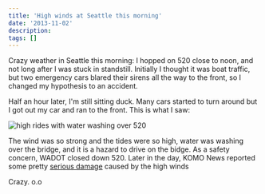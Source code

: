 ```yaml
---
title: 'High winds at Seattle this morning'
date: '2013-11-02'
description:
tags: []
---
```


Crazy weather in Seattle this morning: I hopped on 520 close to noon, and not long after I was stuck in standstill.
Initially I thought it was boat traffic, but two emergency cars blared their sirens all the way to the front, so
I changed my hypothesis to an accident.

Half an hour later, I'm still sitting duck. Many cars started to turn around but I got out my car and ran to the front.
This is what I saw:

![high rides with water washing over 520](https://www.dropbox.com/s/xf220huv1nd81a9/2013-11-02%2011.30.08.jpg)

The wind was so strong and the tides were so high, water was washing over the bridge, and it is a hazard to drive
on the bidge. As a safety concern, WADOT closed down 520.
Later in the day, KOMO News reported some pretty [serious damage][komo] caused by the high winds

Crazy. o.o

[komo]: http://www.komonews.com/news/local/Novembers-first-storm-ravages-Western-Washington-230347191.html
